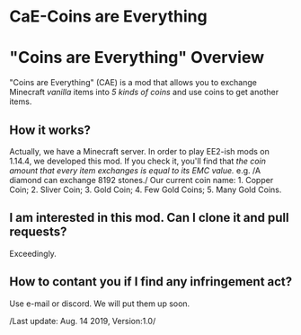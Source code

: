 # CaE-Coins are Everything
# "Coins are Everything" Overview
"Coins are Everything" (CAE) is a mod that allows you to exchange Minecraft *vanilla* items into *5 kinds of coins* and use coins to get another items. 

## How it works?
Actually, we have a Minecraft server. In order to play EE2-ish mods on 1.14.4, we developed this mod. If you check it, you'll find that *the coin amount that every item exchanges is equal to its EMC value.* e.g. /A diamond can exchange 8192 stones./
    Our current coin name:
        1. Copper Coin;
        2. Sliver Coin;
        3. Gold Coin;
        4. Few Gold Coins;
        5. Many Gold Coins.

## I am interested in this mod. Can I clone it and pull requests?
Exceedingly.

## How to contant you if I find any infringement act?
Use e-mail or discord. We will put them up soon.

/Last update: Aug. 14 2019, Version:1.0/
